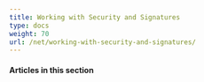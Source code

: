```yaml
---
title: Working with Security and Signatures
type: docs
weight: 70
url: /net/working-with-security-and-signatures/
---
```


#### **Articles in this section**
